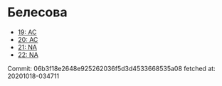 # Белесова
- [19: AC](19.md)
- [20: AC](20.md)
- [21: NA](21.md)
- [22: NA](22.md)

Commit: 06b3f18e2648e925262036f5d3d4533668535a08
 fetched at: 20201018-034711
